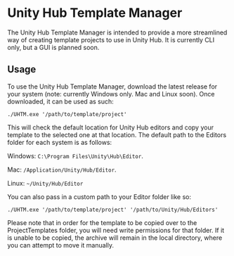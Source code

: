 # Unity Hub Template Manager

The Unity Hub Template Manager is intended to provide a more streamlined way of creating template projects to use in Unity Hub.
It is currently CLI only, but a GUI is planned soon.

## Usage

To use the Unity Hub Template Manager, download the latest release for your system (note: currently Windows only. Mac and Linux soon).
Once downloaded, it can be used as such:

`./UHTM.exe '/path/to/template/project'`

This will check the default location for Unity Hub editors and copy your template to the selected one at that location.
The default path to the Editors folder for each system is as follows:

Windows: `C:\Program Files\Unity\Hub\Editor`.

Mac: `/Application/Unity/Hub/Editor`.

Linux: `~/Unity/Hub/Editor`

You can also pass in a custom path to your Editor folder like so:

`./UHTM.exe '/path/to/template/project' '/path/to/Unity/Hub/Editors'`

Please note that in order for the template to be copied over to the ProjectTemplates folder, you will need write permissions for that folder. If it is unable to be copied,  the archive will remain in the local directory, where you can attempt to move it manually.
